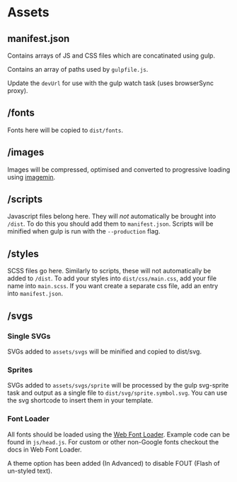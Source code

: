 # Assets

## manifest.json

Contains arrays of JS and CSS files which are concatinated using gulp.

Contains an array of paths used by `gulpfile.js`.

Update the `devUrl` for use with the gulp watch task (uses browserSync proxy).

## /fonts

Fonts here will be copied to `dist/fonts`.

## /images

Images will be compressed, optimised and converted to progressive loading using [imagemin](https://github.com/gruntjs/grunt-contrib-imagemin).

## /scripts

Javascript files belong here. They will *not* automatically be brought into `/dist`. To do this you should add them to `manifest.json`. Scripts will be minified when gulp is run with the `--production` flag.

## /styles

SCSS files go here. Similarly to scripts, these will not automatically be added to `/dist`. To add your styles into `dist/css/main.css`, add your file name into `main.scss`. If you want create a separate css file, add an entry into `manifest.json`.

## /svgs

### Single SVGs

SVGs added to `assets/svgs` will be minified and copied to dist/svg.

### Sprites

SVGs added to `assets/svgs/sprite` will be processed by the gulp svg-sprite task and output as a single file to `dist/svg/sprite.symbol.svg`. You can use the svg shortcode to insert them in your template.

### Font Loader

All fonts should be loaded using the [Web Font Loader](https://github.com/typekit/webfontloader). Example code can be found in `js/head.js`. For custom or other non-Google fonts checkout the docs in Web Font Loader.

A theme option has been added (In Advanced) to disable FOUT (Flash of un-styled text).
